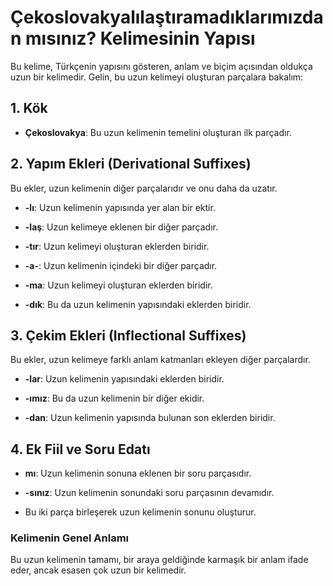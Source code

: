 # Çekoslovakyalılaştıramadıklarımızdan mısınız? Kelimesinin Yapısı

Bu kelime, Türkçenin yapısını gösteren, anlam ve biçim açısından oldukça uzun bir kelimedir. Gelin, bu uzun kelimeyi oluşturan parçalara bakalım:

## 1. Kök

*   **Çekoslovakya**: Bu uzun kelimenin temelini oluşturan ilk parçadır.

## 2. Yapım Ekleri (Derivational Suffixes)

Bu ekler, uzun kelimenin diğer parçalarıdır ve onu daha da uzatır.

*   **-lı**: Uzun kelimenin yapısında yer alan bir ektir.

*   **-laş**: Uzun kelimeye eklenen bir diğer parçadır.

*   **-tır**: Uzun kelimeyi oluşturan eklerden biridir.

*   **-a-**: Uzun kelimenin içindeki bir diğer parçadır.

*   **-ma**: Uzun kelimeyi oluşturan eklerden biridir.

*   **-dık**: Bu da uzun kelimenin yapısındaki eklerden biridir.

## 3. Çekim Ekleri (Inflectional Suffixes)

Bu ekler, uzun kelimeye farklı anlam katmanları ekleyen diğer parçalardır.

*   **-lar**: Uzun kelimenin yapısındaki eklerden biridir.

*   **-ımız**: Bu da uzun kelimenin bir diğer ekidir.

*   **-dan**: Uzun kelimenin yapısında bulunan son eklerden biridir.

## 4. Ek Fiil ve Soru Edatı

*   **mı**: Uzun kelimenin sonuna eklenen bir soru parçasıdır.

*   **-sınız**: Uzun kelimenin sonundaki soru parçasının devamıdır.

*   Bu iki parça birleşerek uzun kelimenin sonunu oluşturur.

### Kelimenin Genel Anlamı

Bu uzun kelimenin tamamı, bir araya geldiğinde karmaşık bir anlam ifade eder, ancak esasen çok uzun bir kelimedir.